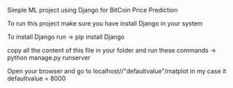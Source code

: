 Simple ML project using Django for BitCoin Price Prediction

To run this project make sure you have install Django in your system

To install Django run -> pip install Django

copy all the content of this file in your folder and run these commands -> python manage.py runserver

Open your browser and go to localhost//"defaultvalue"/matplot in my case it defaultvalue = 8000
